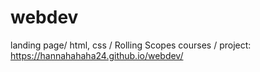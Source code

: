 # webdev
landing page/ html, css / Rolling Scopes courses /
project: https://hannahahaha24.github.io/webdev/
